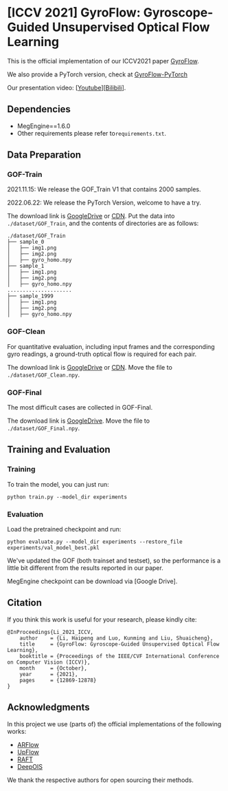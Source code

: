 # [ICCV 2021] GyroFlow: Gyroscope-Guided Unsupervised Optical Flow Learning

This is the official implementation of our ICCV2021 paper [GyroFlow](https://openaccess.thecvf.com/content/ICCV2021/html/Li_GyroFlow_Gyroscope-Guided_Unsupervised_Optical_Flow_Learning_ICCV_2021_paper.html).

We also provide a PyTorch version, check at [GyroFlow-PyTorch](https://github.com/lhaippp/GyroFlow-PyTorch)

Our presentation video: [[Youtube](https://www.youtube.com/watch?v=6gh40PyWdHM)][[Bilibili](https://www.bilibili.com/video/BV1Tr4y127kd/)].

## Dependencies

* MegEngine==1.6.0
* Other requirements please refer to`requirements.txt`.

## Data Preparation

### GOF-Train

2021.11.15: We release the GOF_Train V1 that contains 2000 samples.

2022.06.22: We release the PyTorch Version, welcome to have a try.

The download link is [GoogleDrive](https://drive.google.com/file/d/1eG9W-AlKrQ_fsxT4As6wzGaewCksYxnK/view?usp=sharing) or [CDN](https://data.megengine.org.cn/research/gyroflow/GOF_Train.zip). Put the data into `./dataset/GOF_Train`, and the contents of directories are as follows:

```
./dataset/GOF_Train
├── sample_0
│   ├── img1.png
│   ├── img2.png
│   ├── gyro_homo.npy
├── sample_1
│   ├── img1.png
│   ├── img2.png
│   ├── gyro_homo.npy
.....................
├── sample_1999
│   ├── img1.png
│   ├── img2.png
│   ├── gyro_homo.npy

```

### GOF-Clean

For quantitative evaluation, including input frames and the corresponding gyro readings, a ground-truth optical flow is required for each pair.

The download link is [GoogleDrive](https://drive.google.com/file/d/1X9V_DT1JHJti6BeWnWnqAfR4QEzvFQoE/view?usp=sharing) or [CDN](https://data.megengine.org.cn/research/gyroflow/GOF_Clean.npy). Move the file to `./dataset/GOF_Clean.npy`.

### GOF-Final

The most difficult cases are collected in GOF-Final.

The download link is [GoogleDrive](https://drive.google.com/file/d/1n1ieGkilwWraxEN6XZUX1kA-tiTgEGlw/view?usp=sharing). Move the file to `./dataset/GOF_Final.npy`.

## Training and Evaluation

### Training

To train the model, you can just run:

```
python train.py --model_dir experiments
```

### Evaluation

Load the pretrained checkpoint and run:

```
python evaluate.py --model_dir experiments --restore_file experiments/val_model_best.pkl
```

We've updated the GOF (both trainset and testset), so the performance is a little bit different from the results reported in our paper.

MegEngine checkpoint can be download via [Google Drive].

## Citation

If you think this work is useful for your research, please kindly cite:

```
@InProceedings{Li_2021_ICCV,
    author    = {Li, Haipeng and Luo, Kunming and Liu, Shuaicheng},
    title     = {GyroFlow: Gyroscope-Guided Unsupervised Optical Flow Learning},
    booktitle = {Proceedings of the IEEE/CVF International Conference on Computer Vision (ICCV)},
    month     = {October},
    year      = {2021},
    pages     = {12869-12878}
}
```

## Acknowledgments

In this project we use (parts of) the official implementations of the following works:

* [ARFlow](https://github.com/lliuz/ARFlow)
* [UpFlow](https://github.com/coolbeam/UPFlow_pytorch)
* [RAFT](https://github.com/princeton-vl/RAFT)
* [DeepOIS](https://github.com/lhaippp/DeepOIS)

We thank the respective authors for open sourcing their methods.
